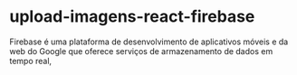 # upload-imagens-react-firebase
Firebase é uma plataforma de desenvolvimento de aplicativos móveis e da web do Google que oferece serviços de armazenamento de dados em tempo real,
